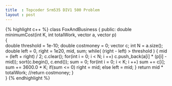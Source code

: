 ```yaml
---
title  : Topcoder Srm535 DIV1 500 Problem
layout : post
---
```


{% highlight c++ %}
class FoxAndBusiness 
{ 
        public: 
	double minimumCost(int K, int totalWork, vector <int> a, vector <int> p)  
	{  
		double threshold = 1e-10;
		double costmoney = 0; 
		vector<double> c;
		int N = a.size();
		double left = 0, right = 1e20, mid, sum;
		while( (right - left) > threshold ) {
			mid = (left + right) / 2;
			c.clear();
			for(int i = 0; i < N; i ++)
				c.push_back(a[i] * (p[i] - mid));
			sort(c.begin(), c.end());
			sum = 0;
			for(int i = 0; i < K; i ++)
				sum += c[i];
			sum += 3600.0 * K;
			if(sum <= 0)
				right = mid;
			else left = mid;
		}
		return mid * totalWork;
		//return costmoney; 
	}  
}
{% endhighlight %}
